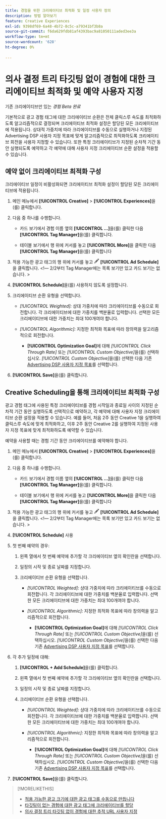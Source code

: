```yaml
---
title: 경험을 위한 크리에이티브 최적화 및 일정 사용자 정의
description: 방법 알아보기
feature: Creative Experiences
exl-id: 9398df69-6a48-4b72-8c5c-a79341bf3b8a
source-git-commit: f6da629fdb81af4393bac9a81050111aded3ee3a
workflow-type: tm+mt
source-wordcount: '628'
ht-degree: 0%

---
```


# 의사 결정 트리 타깃팅 없이 경험에 대한 크리에이티브 최적화 및 예약 사용자 지정

기존 크리에이티브만 있는 *경험*
*Beta 완료*

기본적으로 광고 경험 태그에 대한 크리에이티브 순환은 전체 클릭스루 속도를 최적화하도록 알고리즘적으로 결정되며 크리에이티브 최적화 설정은 할당된 모든 크리에이티브에 적용됩니다. 상대적 가중치에 따라 크리에이티브를 수동으로 실행하거나 지정된 Advertising DSP 사용자 지정 목표에 맞게 알고리즘적으로 최적화하도록 크리에이티브 회전을 사용자 지정할 수 있습니다. <!-- verify --> 또한 특정 크리에이티브가 지정된 순차적 기간 동안 실행되도록 예약하고 각 예약에 대해 사용자 지정 크리에이티브 순환 설정을 적용할 수 있습니다.

## 예약 없이 크리에이티브 최적화 구성

크리에이티브 일정이 비활성화되면 크리에이티브 최적화 설정이 할당된 모든 크리에이티브에 적용됩니다.

1. 메인 메뉴에서 **[!UICONTROL Creative]** > **[!UICONTROL Experiences]**&#x200B;을(를) 클릭합니다.

1. 다음 중 하나를 수행합니다.

   * 카드 보기에서 경험 이름 옆의 **[!UICONTROL ...]**&#x200B;을(를) 클릭한 다음 **[!UICONTROL Tag Manager]**&#x200B;을(를) 클릭합니다.

   * 테이블 보기에서 행 위에 커서를 놓고 **[!UICONTROL More]**&#x200B;을 클릭한 다음 **[!UICONTROL Tag Manager]**&#x200B;을(를) 클릭합니다

1. 적용 가능한 광고 태그의 행 위에 커서를 놓고 ![광고 일정](/help/creative/assets/edit-gray.png "추적 URL 편집") **[!UICONTROL Ad Schedule]**&#x200B;을 클릭합니다. <!-- For targeted experiences, this is "Edit Schedules" -->&lt;!— 2/2부터 Tag Manager에는 목록 보기만 있고 카드 보기는 없습니다. >

1. **[!UICONTROL Schedule]**&#x200B;을(를) 사용하지 않도록 설정합니다.

1. 크리에이티브 순환 유형을 선택합니다.

   * *[!UICONTROL Weighted]:* 상대 가중치에 따라 크리에이티브를 수동으로 회전합니다. 각 크리에이티브에 대한 가중치를 백분율로 입력합니다. 선택한 모든 크리에이티브에 대한 가중치는 최대 100개여야 합니다.

   * *[!UICONTROL Algorithmic]:* 지정한 최적화 목표에 따라 창의력을 알고리즘적으로 회전합니다.

      * **[!UICONTROL Optimization Goal]**&#x200B;에 대해 *[!UICONTROL Click Through Rate]* 또는 *[!UICONTROL Custom Objective]*&#x200B;을(를) 선택하십시오.  *[!UICONTROL Custom Objective]*&#x200B;을(를) 선택한 다음 기존 [Advertising DSP 사용자 지정 목표](/help/dsp/optimization/custom-goal.md)를 선택합니다.<!-- Verify -->

1. **[!UICONTROL Save]**&#x200B;을(를) 클릭합니다.

## Creative Scheduling을 통해 크리에이티브 최적화 구성

광고 경험 태그에 사용된 특정 크리에이티브를 경험 시작일과 종료일 사이의 지정된 순차적 기간 동안 실행하도록 선택적으로 예약하고, 각 예약에 대해 사용자 지정 크리에이티브 순환 설정을 적용할 수 있습니다. 예를 들어, 처음 2주 동안 Creative 1을 실행하여 클릭스루 속도에 맞게 최적화하고, 이후 2주 동안 Creative 2를 실행하여 지정된 사용자 지정 목표에 맞게 최적화하도록 예약할 수 있습니다.

예약을 사용할 때는 경험 기간 동안 크리에이티브를 예약해야 합니다.

1. 메인 메뉴에서 **[!UICONTROL Creative]** > **[!UICONTROL Experiences]**&#x200B;을(를) 클릭합니다.

1. 다음 중 하나를 수행합니다.

   * 카드 보기에서 경험 이름 옆의 **[!UICONTROL ...]**&#x200B;을(를) 클릭한 다음 **[!UICONTROL Tag Manager]**&#x200B;을(를) 클릭합니다.

   * 테이블 보기에서 행 위에 커서를 놓고 **[!UICONTROL More]**&#x200B;을 클릭한 다음 **[!UICONTROL Tag Manager]**&#x200B;을(를) 클릭합니다

1. 적용 가능한 광고 태그의 행 위에 커서를 놓고 ![광고 일정](/help/creative/assets/edit-gray.png "추적 URL 편집") **[!UICONTROL Ad Schedule]**&#x200B;을 클릭합니다. <!-- For targeted experiences, this is "Edit Schedules" -->&lt;!— 2/2부터 Tag Manager에는 목록 보기만 있고 카드 보기는 없습니다. >

1. **[!UICONTROL Schedule]** 사용

1. 첫 번째 예약의 경우:

   1. 왼쪽 열에서 첫 번째 예약에 추가할 각 크리에이티브 옆의 확인란을 선택합니다.

   1. 일정의 시작 및 종료 날짜를 지정합니다.

   1. 크리에이티브 순환 유형을 선택합니다.

      * *[!UICONTROL Weighted]:* 상대 가중치에 따라 크리에이티브를 수동으로 회전합니다. 각 크리에이티브에 대한 가중치를 백분율로 입력합니다. 선택한 모든 크리에이티브에 대한 가중치는 최대 100개여야 합니다.

      * *[!UICONTROL Algorithmic]:* 지정한 최적화 목표에 따라 창의력을 알고리즘적으로 회전합니다.

         * **[!UICONTROL Optimization Goal]**&#x200B;에 대해 *[!UICONTROL Click Through Rate]* 또는 *[!UICONTROL Custom Objective]*&#x200B;을(를) 선택하십시오.  *[!UICONTROL Custom Objective]*&#x200B;을(를) 선택한 다음 기존 [Advertising DSP 사용자 지정 목표](/help/dsp/optimization/custom-goal.md)를 선택합니다.<!-- Verify -->

1. 각 추가 일정에 대해:

   1. **[!UICONTROL + Add Schedule]**&#x200B;을(를) 클릭합니다.

   1. 왼쪽 열에서 첫 번째 예약에 추가할 각 크리에이티브 옆의 확인란을 선택합니다.

   1. 일정의 시작 및 종료 날짜를 지정합니다.

   1. 크리에이티브 순환 유형을 선택합니다.

      * *[!UICONTROL Weighted]:* 상대 가중치에 따라 크리에이티브를 수동으로 회전합니다. 각 크리에이티브에 대한 가중치를 백분율로 입력합니다. 선택한 모든 크리에이티브에 대한 가중치는 최대 100개여야 합니다.

      * *[!UICONTROL Algorithmic]:* 지정한 최적화 목표에 따라 창의력을 알고리즘적으로 회전합니다.

         * **[!UICONTROL Optimization Goal]**&#x200B;에 대해 *[!UICONTROL Click Through Rate]* 또는 *[!UICONTROL Custom Objective]*&#x200B;을(를) 선택하십시오.  *[!UICONTROL Custom Objective]*&#x200B;을(를) 선택한 다음 기존 [Advertising DSP 사용자 지정 목표](/help/dsp/optimization/custom-goal.md)를 선택합니다.<!-- Verify -->

1. **[!UICONTROL Save]**&#x200B;을(를) 클릭합니다.

>[!MORELIKETHIS]
>
>* [적용 가능한 광고 크기에 대한 광고 태그를 수동으로 만듭니다](/help/creative/experiences/experience-tag-create-manually.md)
>* [타깃팅이 없는 경험에 대한 광고 태그에 크리에이티브를 할당](experience-tag-assign-creatives.md)
>* [의사 결정 트리 타깃팅 없이 경험에 대한 추적 URL 사용자 지정](experience-tracking-urls-no-targeting.md)
